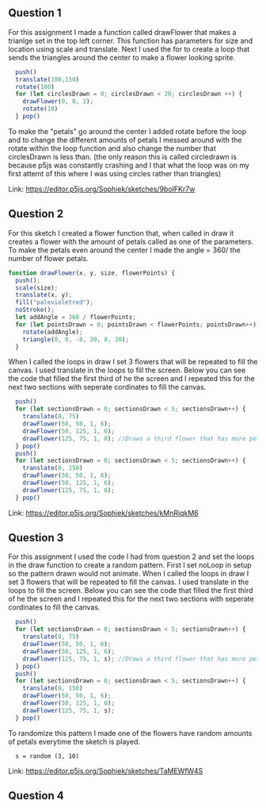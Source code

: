 ## Question 1
For this assignment I made a function called drawFlower that makes a trianlge set in the top left corner. This function has parameters for size and location using scale and translate. 
Next I used the for to create a loop that sends the triangles around the center to make a flower looking sprite. 
```Javascript
  push()
  translate(100,150)
  rotate(180)
  for (let circlesDrawn = 0; circlesDrawn < 20; circlesDrawn ++) {
    drawFlower(0, 0, 1);
    rotate(18)
  } pop()
 ```
 To make the "petals" go around the center I added rotate before the loop and to change the different amounts of petals I messed around with the rotate within the loop function and also change the number that circlesDrawn is less than. 
 (the only reason this is called circledrawn is because p5js was constantly crashing and I that what the loop was on my first attemt of this where I was using circles rather than triangles)

Link: https://editor.p5js.org/Sophiek/sketches/9boIFKr7w
 
 ## Question 2
For this sketch I created a flower function that, when called in draw it creates a flower with the amount of petals called as one of the parameters. 
To make the petals even around the center I made the angle = 360/ the number of flower petals. 
```Javascript
function drawFlower(x, y, size, flowerPoints) {
  push();
  scale(size);
  translate(x, y);
  fill("palevioletred");
  noStroke();
  let addAngle = 360 / flowerPoints;
  for (let pointsDrawn = 0; pointsDrawn < flowerPoints; pointsDrawn++) {
    rotate(addAngle);
    triangle(0, 0, -8, 30, 8, 30);
  }
```
When I called the loops in draw I set 3 flowers that will be repeated to fill the canvas. I used translate in the loops to fill the screen. Below you can see the code that filled the first third of he the screen and I repeated this for the next two sections with seperate cordinates to fill the canvas. 
```Javascript
  push()
  for (let sectionsDrawn = 0; sectionsDrawn < 5; sectionsDrawn++) {
    translate(0, 75)
    drawFlower(50, 50, 1, 6);
    drawFlower(50, 125, 1, 6);
    drawFlower(125, 75, 1, 8); //Draws a third flower that has more petals than the other in between the two to the right
  } pop()
  push()
  for (let sectionsDrawn = 0; sectionsDrawn < 5; sectionsDrawn++) {
    translate(0, 150)
    drawFlower(50, 50, 1, 6); 
    drawFlower(50, 125, 1, 6);
    drawFlower(125, 75, 1, 8);
  } pop()
 ```
Link: https://editor.p5js.org/Sophiek/sketches/kMnRiqkM6

## Question 3
For this assignment I used the code I had from question 2 and set the loops in the draw function to create a random pattern.
First I set noLoop in setup so the pattern drawn would not animate. 
When I called the loops in draw I set 3 flowers that will be repeated to fill the canvas. I used translate in the loops to fill the screen. Below you can see the code that filled the first third of he the screen and I repeated this for the next two sections with seperate cordinates to fill the canvas. 
```Javascript
  push()
  for (let sectionsDrawn = 0; sectionsDrawn < 5; sectionsDrawn++) {
    translate(0, 75)
    drawFlower(50, 50, 1, 6);
    drawFlower(50, 125, 1, 6);
    drawFlower(125, 75, 1, s); //Draws a third flower that has more petals than the other in between the two to the right
  } pop()
  push()
  for (let sectionsDrawn = 0; sectionsDrawn < 5; sectionsDrawn++) {
    translate(0, 150)
    drawFlower(50, 50, 1, 6); 
    drawFlower(50, 125, 1, 6);
    drawFlower(125, 75, 1, s);
  } pop()
 ```
To randomize this pattern I made one of the flowers have random amounts of petals everytime the sketch is played. 
```Jacvascript
  s = random (3, 10)
```
Link: https://editor.p5js.org/Sophiek/sketches/TaMEWfW4S

## Question 4
